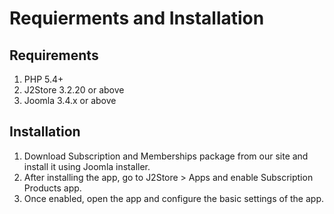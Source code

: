 # Requierments and Installation

## Requirements <a id="requirements"></a>

1. PHP 5.4+
2. J2Store 3.2.20 or above
3. Joomla 3.4.x or above

## Installation <a id="installation"></a>

1. Download Subscription and Memberships package from our site and install it using Joomla installer.
2. After installing the app, go to J2Store &gt; Apps and enable Subscription Products app.
3. Once enabled, open the app and configure the basic settings of the app.

